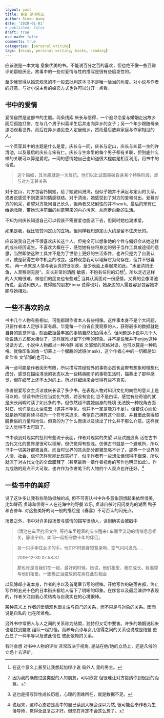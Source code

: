 ```yaml
---
layout: post
title: 春宴 读书札记
author: Binxu Wang
date: '2020-01-01'
# published: false
draft: true
use_math: false
comments: true
categories: [personal writing]
tags: [essay, personal writing, books, reading]
---
```



应该说是一本文笔 意象优美的书。不能说百分之百的喜欢，但也绝不像一些豆瓣评论那般厌恶。故事中的一些对爱情与性的描写是很有些启发性的。

至少我觉得从婚恋观念的不一般去批判这本书不是唯一恰当的角度。对小说与作者的好恶，与对小说主角的婚恋方式也许可以分开一点看。

## 书中的爱情

爱情自然是这部书的主题。两条线索 庆长与信得，一个追寻恋爱与婚姻走出故乡而后孤独打拼，在与几个男子纠葛半生后并走向异乡的女子；另一个年少跟随母亲漂泊观看世界，而后在异乡遇见恋人定居他乡，然而最后放弃家庭与作家相见的人。

一个贯穿其中的主题是什么是爱。庆长与一同，庆长与定山，庆长与纠葛一生的许清池，以及最后的庆长与宋有仁。庆长与生命里的每个男子都有关联，但到底什么样的关联可以算是爱呢。一同的感情她自己也知道很大程度是相互利用。用书中的话说，

> 这个婚姻，其本质就是一次反抗。他们以此试图突破自身某个特殊阶段，却与对方无甚关系

对于定山，对方包容怜悯她，给了她避风港湾，但似乎她并不满足与定山的关系，或者说感受不到更深的情感联结。对于清池，她感受到了对方的爱和付出，爱慕对方的风采，希望对方能同自己长久，但两者又悲剧性的并不work。最后的宋有仁给她救赎，带她洗净前面的纠葛带来的内心污泥，从而走向新的生活。

不知为何庆长知道自己可以假装不需要爱也能活下去，但同时她也渴求爱。

如果是我，我比较赞同定山的立场。但同样我知道定山大约是留不住庆长的。

应该说我自己并不很喜欢庆长这个人。但完全可以想象她的个性与偏好会从她这样的成长经历诞生。不喜欢大概在于，感觉她有些将身边的男子当作工具或途径的意思，当然即使这种工具并不是为了世俗上更好的生活条件，也许只是为了自我认识，或是获得生命中机会的改变。这种观念我可以理解它为何存在，但并不很喜欢。
再一点就是人情与表达真的很淡漠，至少表面上看起来如此。"水至清则无鱼，人至察则无朋"。庆长非常的清醒 敏感，不抱有任何的幻想[^4]。所以走近这样的人大概很难，做他们的朋友也有些难[^3] 当其认真面对一份感情，又真的会像清池所说，会锐利伤人。觉得她的朋友Fiona 说得也对，她身边的人需要容忍包容她才能与她相处。

[^3]:因为我的确做过这类型的人的朋友，可以欣赏 但很难让对方接纳你到很近的距离。
[^4]: 在这个意义上甚至让我想起加缪小说 局外人 里的男主。

## 一些不喜欢的点

书中几个人物有些相似，可能都跟作者本人有些相像。这件事本身不是个大问题，只要作者本人足够丰富有趣。毕竟每一个自省自我观察的人，获得最多的数据就是自身的感觉体验，刻画数据最丰富的事情自然如鱼得水[^1]。但问题是小说中几个人物说话方式都太相似了，这样就难以留下分明的印象。并不是说我并不enjoy这种说话方式，小说中人物都以一种冷静 减省 文邹邹的风格对话，也可以算是一种风格。就像印象派给一切蒙上一个朦胧的滤镜(mask)，这个作者心中的一切都是如此俭省 文邹邹的也可以。

再一点可能是作者阅历有限，所以描写其经验外的事物必然也会带有想象和理想化成分。感觉在描绘清池的状态以及一些精英圈子的事物生活时，描摹出了那种感觉，但在细节上还不太对的上。所以仔细读来会觉得有些不真实。

作者很爱写女主贞谅或庆长读了多少书，在表现人物对知识文化的向往的意义上是可以的，但读书终归应当变化气质，若没有变化 岂不是白读。感觉有些奇诡的就是庆长闲暇时读了如此多的书，但依然超不脱她自身的处境 无法换一种视角去面对它，也许是没太读进去（这并不罕见，也并不一定是能力不足）。但若诛心而论就是她可能将读书视为一个符号来追求，希望自己拥有这个勋章，并且借此获得超脱世俗的力量和地位。但真的为了什么而读以及读出了什么并不那么介意。这样就让人觉得不太可取了。

书中谈到对现实的批判有些流于表面，作者对现实的失望 以及试图逃离 活在古书 古代文化的世界里很可以理解，但仍觉得有些浅。仿佛古书就是一个避难所，所以书中一切美好都被当真，而当时世界的其余部分都被忽略不计了。那样一个世界的人情、社会、信仰怎样就能比现实好了，似乎作者有一些想法但想得不很深，所以就流于对古代文化的全盘膜拜了（甚至最后一章作者视角的写作也明显如此）。作为成熟的观点不大可取，也许作为作者笔下的人物的个人观点也许还好。[^2]

[^2]: 说起来，这种心态若是高中的自己读到大概会深以为然, 很可能会奉作者为生活导师，觉得全盘复古才好。但现在肯定不会这么想了。

[^1]: 这也是描写异性成长历程，心理的困难所在，就是数据不足。

## 一些书中的美好

说了这许多让我有些隐隐抵触的点, 但不可否认书中许多意象回想起来依然很美, 比如琴药 贞谅和信得三人在花海中的野餐 欢乐, 贞谅自杀时闪闪发光的湖面 鸭子和吉普车. 对这些美好的诗一般的描绘是《春宴》不可否认的闪光点。

场景之外，书中对许多段场景与感情的描写很动人，读到确实会被戳中

> (清池在车里批阅文件, 等待车里睡着的庆长醒来) 车厢里流动的情绪息息相关，静谧宁和，如同一起相守数十年的伴侣。



> 另一只手牵住女子的手。他们不时俯身短暂亲吻，空气闪闪发亮.....
>
> 2019-12-30 07:58:37
>
> 那也许是当我们在一起，最好的时候。她说，他们相爱，我在成长。我渴望与他们相爱。一簇簇正当盛放的花树在此刻相会

以及除却小说本身，作者的序以及首尾章节写的很棒。开始写作的破落古都，终止写作的五光十色的日本街头都给人留下了明晰的印象。在序言以及最后演讲中表现的，作者关注自我心灵结构与自我实在的心境很棒。

某种意义上 作者的爱情观也很关注与自己的关系，而不只是与对象的关系。因而说是自私的 也在所难免。



另外书中常把人与人之间的关系称为结盟，独特但又切中要害。许多的婚姻说起来也是找到盟友 组队一起打怪。而养母贞谅与女儿信得之间的关系也说成是结盟 更凸显了一种平等以及彼此信任 彼此依赖的关系。



有时会想 对书中人物的评价 非常取决于视角, 是站在他/她的立场上，还是凡俗的立场上去评断。

